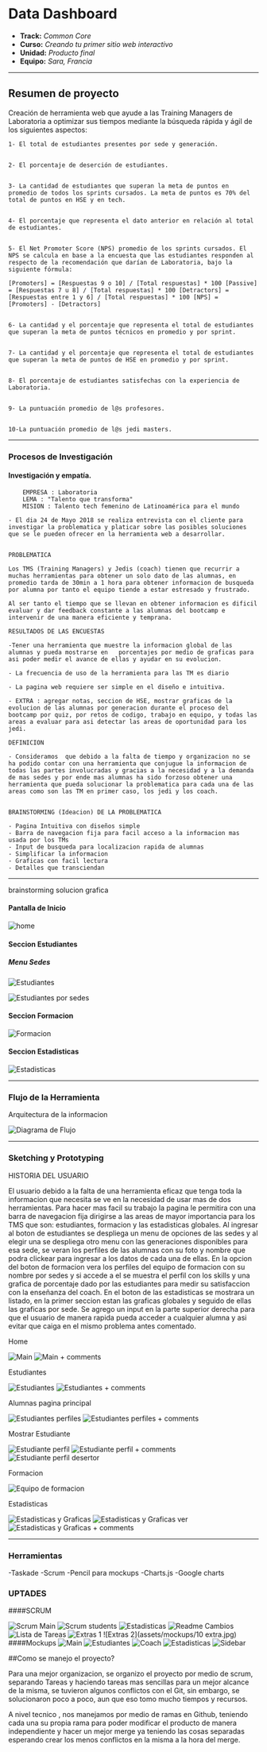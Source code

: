 # Data Dashboard

* **Track:** _Common Core_
* **Curso:** _Creando tu primer sitio web interactivo_
* **Unidad:** _Producto final_
* **Equipo:** _Sara, Francia_

***

## Resumen de proyecto


Creación de herramienta web que ayude a las Training Managers de Laboratoria a optimizar sus tiempos mediante la búsqueda rápida y ágil de los siguientes aspectos:


    1- El total de estudiantes presentes por sede y generación.


    2- El porcentaje de deserción de estudiantes.


    3- La cantidad de estudiantes que superan la meta de puntos en promedio de todos los sprints cursados. La meta de puntos es 70% del total de puntos en HSE y en tech.


    4- El porcentaje que representa el dato anterior en relación al total de estudiantes.


    5- El Net Promoter Score (NPS) promedio de los sprints cursados. El NPS se calcula en base a la encuesta que las estudiantes responden al respecto de la recomendación que darían de Laboratoria, bajo la siguiente fórmula:

    [Promoters] = [Respuestas 9 o 10] / [Total respuestas] * 100 [Passive] = [Respuestas 7 u 8] / [Total respuestas] * 100 [Detractors] = [Respuestas entre 1 y 6] / [Total respuestas] * 100 [NPS] = [Promoters] - [Detractors]


    6- La cantidad y el porcentaje que representa el total de estudiantes que superan la meta de puntos técnicos en promedio y por sprint.


    7- La cantidad y el porcentaje que representa el total de estudiantes que superan la meta de puntos de HSE en promedio y por sprint.


    8- El porcentaje de estudiantes satisfechas con la experiencia de Laboratoria.


    9- La puntuación promedio de l@s profesores.


    10-La puntuación promedio de l@s jedi masters.

***

### Procesos de Investigación

#### Investigación y empatía.

        EMPRESA : Laboratoria
        LEMA : "Talento que transforma"
        MISION : Talento tech femenino de Latinoamérica para el mundo

    - El dia 24 de Mayo 2018 se realiza entrevista con el cliente para investigar la problematica y platicar sobre las posibles soluciones que se le pueden ofrecer en la herramienta web a desarrollar.


    PROBLEMATICA

    Los TMS (Training Managers) y Jedis (coach) tienen que recurrir a muchas herramientas para obtener un solo dato de las alumnas, en promedio tarda de 30min a 1 hora para obtener informacion de busqueda por alumna por tanto el equipo tiende a estar estresado y frustrado.

    Al ser tanto el tiempo que se llevan en obtener informacion es dificil evaluar y dar feedback constante a las alumnas del bootcamp e intervenir de una manera eficiente y temprana.

    RESULTADOS DE LAS ENCUESTAS

    -Tener una herramienta que muestre la informacion global de las alumnas y pueda mostrarse en   porcentajes por medio de graficas para asi poder medir el avance de ellas y ayudar en su evolucion.

    - La frecuencia de uso de la herramienta para las TM es diario

    - La pagina web requiere ser simple en el diseño e intuitiva.

    - EXTRA : agregar notas, seccion de HSE, mostrar graficas de la evolucion de las alumnas por generacion durante el proceso del bootcamp por quiz, por retos de codigo, trabajo en equipo, y todas las areas a evaluar para asi detectar las areas de oportunidad para los jedi.

    DEFINICION

    - Consideramos  que debido a la falta de tiempo y organizacion no se ha podido contar con una herramienta que conjugue la informacion de todas las partes involucradas y gracias a la necesidad y a la demanda de mas sedes y por ende mas alumnas ha sido forzoso obtener una herramienta que pueda solucionar la problematica para cada una de las areas como son las TM en primer caso, los jedi y los coach.


    BRAINSTORMING (Ideacion) DE LA PROBLEMATICA

    - Pagina Intuitiva con diseños simple
    - Barra de navegacion fija para facil acceso a la informacion mas usada por los TMs
    - Input de busqueda para localizacion rapida de alumnas
    - Simplificar la informacion
    - Graficas con facil lectura
    - Detalles que transciendan


***
brainstorming solucion grafica
#### Pantalla de Inicio

![home](assets/images/nav-home.jpeg)

#### Seccion Estudiantes

##### Menu Sedes

![Estudiantes](assets/images/sec-menu.jpeg)

![Estudiantes por sedes](assets/images/sede-alumnas.jpeg)

#### Seccion Formacion

![Formacion](assets/images/formacion.jpeg)

#### Seccion Estadisticas

![Estadisticas](assets/images/estadisticas.jpeg)

***

### Flujo de la Herramienta
Arquitectura de la informacion

![Diagrama de Flujo](assets/images/diagrama-flujo.png)

***

### Sketching y Prototyping

HISTORIA DEL USUARIO

El usuario debido a la falta de una herramienta eficaz que tenga toda la informacion que necesita se ve en la necesidad de usar mas de dos herramientas. Para hacer mas facil su trabajo la pagina le permitira con una barra de navegacion fija dirigirse a las areas de mayor importancia para los TMS que son: estudiantes, formacion y las estadisticas globales. Al ingresar al boton de estudiantes se despliega un menu de opciones de las sedes y al elegir una se despliega otro menu con las generaciones disponibles para esa sede, se veran los perfiles de las alumnas con su foto y nombre que podra clickear para ingresar a los datos de cada una de ellas. En la opcion del boton de formacion vera los perfiles del equipo de formacion con su nombre por sedes y si accede a el se muestra el perfil con los skills y una grafica de porcentaje dado por las estudiantes para medir su satisfaccion con la enseñanza del coach. En el boton de las estadisticas se mostrara un listado, en la primer seccion estan las graficas globales y seguido de ellas las graficas por sede.
Se agrego un input en la parte superior derecha para que el usuario de manera rapida pueda acceder a cualquier alumna y asi evitar que caiga en el mismo problema antes comentado.


Home

![Main](assets/images/1main.png)
![Main + comments](assets/images/2main_notes.png)

Estudiantes

![Estudiantes](assets/images/3alumnas_sidebar.png)
![Estudiantes + comments](assets/images/4alumnas_sidebar_notas.png)

Alumnas pagina principal

![Estudiantes perfiles](assets/images/5alumnas_pagina_principal.png)
![Estudiantes perfiles + comments](assets/images/6alumnas_pagina_principal_notas.png)

Mostrar Estudiante

![Estudiante perfil](assets/images/7alumnas_seleccion.png)
![Estudiante perfil + comments](assets/images/8alumnas_seleccion_notas.png)
![Estudiante perfil desertor](assets/images/9alumnas_seleccion_2.png)

Formacion

![Equipo de formacion](assets/images/10jedis_principal.png)

Estadisticas

![Estadisticas y Graficas](assets/images/11estadisticas_principal.png)
![Estadisticas y Graficas ver](assets/images/12estadisticas_principal_1.png)
![Estadisticas y Graficas + comments](assets/images/13estadisticas_principal_notas.png)


***

### Herramientas
-Taskade
-Scrum
-Pencil para mockups
-Charts.js
-Google charts

### UPTADES


####SCRUM


![Scrum Main](assets/mockups/6.jpg)
![Scrum students](assets/mockups/7.jpg)
![Estadisticas](assets/mockups/8.jpg)
![Readme Cambios](assets/mockups/9.jpg)
![Lista de Tareas](assets/mockups/5.jpg)
![Extras 1](assets/mockups/5.jpg)
![Extras 2](assets/mockups/10 extra.jpg)
####Mockups
![Main](assets/mockups/main.png)
![Estudiantes](assets/mockups/alumnas_pagina_principal.png)
![Coach](assets/mockups/coach.png)
![Estadisticas](assets/mockups/estadisticas_principal.png)
![Sidebar](assets/mockups/alumnas_sidebar.png)

##Como se manejo el proyecto?

Para una mejor organizacion, se organizo el proyecto por medio de scrum, separando Tareas
y haciendo tareas mas sencillas para un mejor alcance de la misma, se tuvieron algunos
conflictos con el Git, sin embargo, se solucionaron poco a poco, aun que eso tomo mucho tiempos
y recursos.

A nivel tecnico , nos manejamos  por medio de ramas en Github, teniendo cada una su propia rama para
poder modificar el producto de manera independiente y hacer un mejor merge ya teniendo las cosas separadas
esperando crear los menos conflictos en la misma a la hora del merge.
